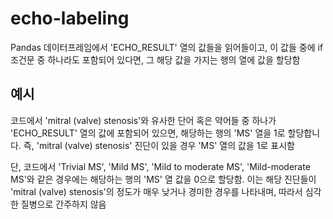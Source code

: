 # echo-labeling
Pandas 데이터프레임에서 'ECHO_RESULT' 열의 값들을 읽어들이고, 이 값들 중에 if 조건문 중 하나라도 포함되어 있다면, 그 해당 값을 가지는 행의 열에 값을 할당함

## 예시
코드에서 'mitral (valve) stenosis'와 유사한 단어 혹은 약어들 중 하나가 'ECHO_RESULT' 열의 값에 포함되어 있으면, 해당하는 행의 'MS' 열을 1로 할당합니다. 즉, 'mitral (valve) stenosis' 진단이 있을 경우 'MS' 열의 값을 1로 표시함

단, 코드에서 'Trivial MS', 'Mild MS', 'Mild to moderate MS', 'Mild-moderate MS'와 같은 경우에는 해당하는 행의 'MS' 열 값을 0으로 할당함. 이는 해당 진단들이 'mitral (valve) stenosis'의 정도가 매우 낮거나 경미한 경우를 나타내며, 따라서 심각한 질병으로 간주하지 않음
